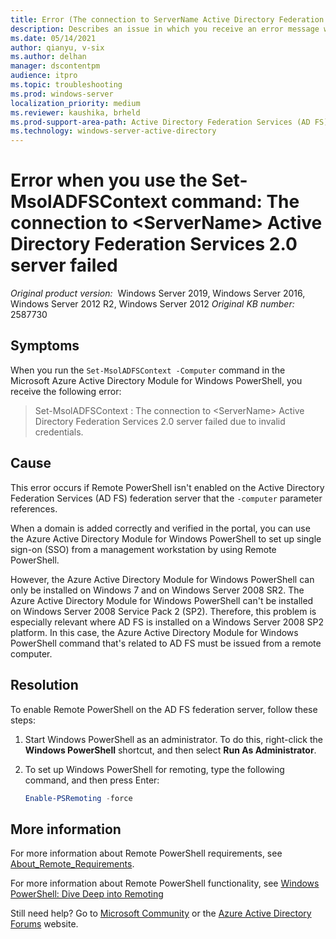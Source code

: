 ```yaml
---
title: Error (The connection to ServerName Active Directory Federation Services 2.0 server failed) when you use the Set-MsolADFSContext command
description: Describes an issue in which you receive an error message when you use the Set-MsolADFSContext command.
ms.date: 05/14/2021
author: qianyu, v-six
ms.author: delhan
manager: dscontentpm
audience: itpro
ms.topic: troubleshooting
ms.prod: windows-server
localization_priority: medium
ms.reviewer: kaushika, brheld
ms.prod-support-area-path: Active Directory Federation Services (AD FS)
ms.technology: windows-server-active-directory
---
```

# Error when you use the Set-MsolADFSContext command: The connection to \<ServerName> Active Directory Federation Services 2.0 server failed

_Original product version:_ &nbsp;Windows Server 2019, Windows Server 2016, Windows Server 2012 R2, Windows Server 2012
_Original KB number:_ &nbsp; 2587730

## Symptoms

When you run the `Set-MsolADFSContext -Computer` command in the Microsoft Azure Active Directory Module for Windows PowerShell, you receive the following error:

> Set-MsolADFSContext : The connection to \<ServerName> Active Directory Federation Services 2.0 server failed due to invalid credentials.

## Cause

This error occurs if Remote PowerShell isn't enabled on the Active Directory Federation Services (AD FS) federation server that the `-computer` parameter references.

When a domain is added correctly and verified in the portal, you can use the Azure Active Directory Module for Windows PowerShell to set up single sign-on (SSO) from a management workstation by using Remote PowerShell.

However, the Azure Active Directory Module for Windows PowerShell can only be installed on Windows 7 and on Windows Server 2008 SR2. The Azure Active Directory Module for Windows PowerShell can't be installed on Windows Server 2008 Service Pack 2 (SP2). Therefore, this problem is especially relevant where AD FS is installed on a Windows Server 2008 SP2 platform. In this case, the Azure Active Directory Module for Windows PowerShell command that's related to AD FS must be issued from a remote computer.

## Resolution

To enable Remote PowerShell on the AD FS federation server, follow these steps:

1. Start Windows PowerShell as an administrator. To do this, right-click the **Windows PowerShell** shortcut, and then select **Run As Administrator**.

2. To set up Windows PowerShell for remoting, type the following command, and then press Enter:

    ```powershell
    Enable-PSRemoting -force
    ```

## More information

For more information about Remote PowerShell requirements, see [About_Remote_Requirements](/previous-versions//dd315349(v=technet.10)?redirectedfrom=MSDN).

For more information about Remote PowerShell functionality, see [Windows PowerShell: Dive Deep into Remoting](/previous-versions/technet-magazine/gg981683(v=msdn.10)?redirectedfrom=MSDN)

Still need help? Go to [Microsoft Community](https://answers.microsoft.com/) or the [Azure Active Directory Forums](https://social.msdn.microsoft.com/Forums) website.
